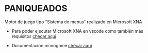 # PANIQUEADOS

Motor de juego tipo "Sistema de menus" realizado en Microsoft XNA

- Para poder ejecutar Microsoft XNA en vscode como también más requisitos [checar aqui](https://medium.com/learning-c-by-developing-games/getting-started-with-c-monogame-in-vs-code-2c26c7f198c2)

- Documentacion monogame [checar aqui](https://docs.monogame.net/articles/platforms/0_platforms.html)
